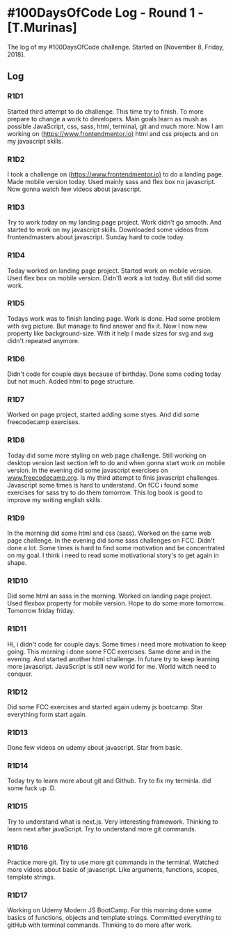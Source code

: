# #100DaysOfCode Log - Round 1 - [T.Murinas]

The log of my #100DaysOfCode challenge. Started on [November 8, Friday, 2018].

## Log

### R1D1 

Started third attempt to do challenge. This time try to finish. To more prepare to change a work to developers. Main goals learn as mush as possible JavaScript, css, sass, html, terminal, git and much more. Now I am working on (<https://www.frontendmentor.io)> html and css projects and on my javascript skills. 

### R1D2

I took a challenge on (<https://www.frontendmentor.io)> to do a landing page. Made mobile version today. Used mainly sass and flex box no javascript. Now gonna watch few videos about javascript.

### R1D3

Try to work today on my landing page project. Work didn't go smooth. And started to work on my javascript skills. Downloaded some videos from frontendmasters about javascript.
Sunday hard to code today. 

### R1D4

Today worked on landing page project. Started work on mobile version. Used flex box on mobile version. Didn'ß work a lot today. But still did some work.

### R1D5

Todays work was to finish landing page. Work is done. Had some problem with svg picture. But manage to find answer and fix it. Now I now new property like background-size. With it help I made sizes for svg and svg didn't repeated anymore. 

### R1D6

Didn't code for couple days because of birthday. Done some coding today but not much. Added html to page structure.

### R1D7

Worked on page project, started adding some styes. And did some freecodecamp exercises.

### R1D8 

Today did some more styling on web page challenge. Still working on desktop version last section left to do and when gonna start work on mobile version. In the evening did some javascript exercises on www.freecodecamp.org. Is my third attempt to finis javascript challenges. Javascript some times is hard to understand. On fCC i found some exercises for sass try to do them tomorrow. This log book is good to improve my writing english skills.

### R1D9 

In the morning did some html and css (sass). Worked on the same web page challenge. In the evening did some sass challenges on FCC. Didn't done a lot. Some times is hard to find some motivation and be concentrated on my goal. I think i need to read some motivational story's to get again in shape.

### R1D10 

Did some html an sass in the morning. Worked on landing page project. Used flexbox property for mobile version. Hope to do some more tomorrow. Tomorrow friday friday.  

### R1D11

Hi, i didn't code for couple days. Some times i need more motivation to keep going. This morning i done some FCC exercises. Same done and in the evening. And started another html challenge. In future try to keep learning more javascript. JavaScript is still new world for me. World witch need to conquer.

### R1D12

Did some FCC exercises and started again udemy js bootcamp. Star everything form start again.

### R1D13 

Done few videos on udemy about javascript. Star from basic.

### R1D14

Today try to learn more about git and Github. Try to fix my terminla. did some fuck up :D.

### R1D15

Try to understand what is next.js. Very interesting framework. Thinking to learn next after javaScript. Try to understand more git commands.

### R1D16 

Practice more git. Try to use more git commands in the terminal. Watched more videos about basic of javascript. Like arguments, functions, scopes, template strings. 

### R1D17

Working on Udemy Modern JS BootCamp. For this morning done some basics of functions, objects and template strings. Committed everything to gitHub with terminal commands. Thinking to do more after work.




